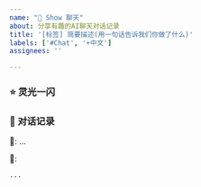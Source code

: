 ```yaml
---
name: "💬 Show 聊天"
about: 分享有趣的AI聊天对话记录
title: '[标签] 简要描述(用一句话告诉我们你做了什么)'
labels: ['#Chat', '+中文']
assignees: ''

---
```



### ⭐ 灵光一闪
<!-- 你是怎么想到这个点子的? 这个对话是用来干嘛的呢? 什么地方很有趣呢? -->

### 📝 对话记录
<!-- 请提供聊天记录的分享链接 或者 粘贴对话文本 -->

🔗: ...

📝:
 
```markdown
...
```